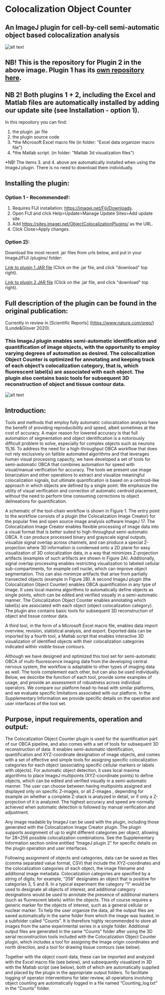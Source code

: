 # Colocalization Object Counter
## An ImageJ plugin for cell-by-cell semi-automatic object based colocalization analysis
![alt text](https://github.com/Anders-Lunde/Colocalization_Object_Counter/blob/master/Plugin%20overview.png "Plugin overview")

## NB! This is the repository for Plugin 2 in the above image. Plugin 1 has its [own repository here](https://github.com/Anders-Lunde/Colocalization_Image_Creator).
## NB 2! Both plugins 1 + 2, including the Excel and Matlab files are automatically installed by adding our update site (see Installation - option 1).

In this repository you can find:
1. the plugin .jar file
2. the plugin source code
3. *the Microsoft Excel macro file (in folder: "Excel data organizer macro file")
4. *the Matlab script. (in folder: "Matlab 3d visualization files")

*NB! The items 3. and 4. above are automatically installed when using the ImageJ plugin. There is no need to download them individually.

## Installing the plugin:
### Option 1 - Recommended!: 
1. Requires FIJI installation: https://imagej.net/Fiji/Downloads.
2. Open FIJI and click Help>Update>Manage Update Sites>Add update site
3. Add https://sites.imagej.net/ObjectColocalizationPlugins/ as the URL. 
4. Click Close>Apply changes.

### Option 2):
Download the most recent .jar files from urls below, and put in your ImageJ/FIJI /plugins/ folder:

[Link to plugin 1 JAR file](https://github.com/Anders-Lunde/Colocalization_Image_Creator/tree/master/jar-file) (Click on the .jar file, and click "download" top right).

[Link to plugin 2 JAR file](https://github.com/Anders-Lunde/Colocalization_Object_Counter/tree/master/jar-file) (Click on the .jar file, and click "download" top right).


## Full description of the plugin can be found in the original publication:
Currently in review in [Scientific Reports] (https://www.nature.com/srep/) (Lunde&Glover 2020).



### This ImageJ plugin enables semi-automatic identification and quantification of image objects, with the opportunity to employ varying degrees of automation as desired. The  colocalization Object Counter is optimized for annotating and keeping track of each object’s colocalization category, that is, which fluorescent label(s) are associated with each object. The plugin also contains basic tools for subsequent 3D reconstruction of object and tissue contour data. 

![alt text](https://github.com/Anders-Lunde/Colocalization_Object_Counter/blob/master/Colocalization%20Object%20Counter%20menu.png "Colocalization Object Counter menu")

## Introduction:

Tools and methods that employ fully automatic colocalization analysis have the benefit of providing reproducibility and speed, albeit sometimes at the cost of accuracy. A major reason for lowered accuracy is that full automation of segmentation and object identification is a notoriously difficult problem to solve, especially for complex objects such as neurons 15,16. To address the need for a high-throughput OBCA workflow that does not rely exclusively on fallible automated algorithms and that leverages human visual processing capacity, we have developed a set of tools for semi-automatic OBCA that combines automation for speed with visual/manual verification for accuracy. The tools we present use image binarization and other operations to extract and visualize meaningful colocalization signals, but ultimate quantification is based on a centroid-like approach in which objects are defined by a single point. We emphasize the utility of visual verification and correction of automatic centroid placement, without the need to perform time consuming corrections to object delineations for quantification.

A schematic of the tool-chain workflow is shown in Figure 1. The entry point to the workflow consists of a plugin (the Colocalization Image Creator) for the popular free and open source image analysis software ImageJ 17. The Colocalization Image Creator enables flexible processing of image data into a visual format that is better suited to high-throughput semi-automatic OBCA. It can produce processed binary and grayscale signal outputs, visualize signal overlap across channels, and can produce a special Z-projection where 3D information is condensed onto a 2D plane for easy visualization of 3D colocalization data, in a way that minimizes Z-projection artifacts (examples of such artifacts are shown in Figure 2A). Additionally, signal overlap processing enables restricting visualization to labeled cellular sub-compartments, for example cell nuclei, which can improve object segmentation. This can also minimize artifacts that arise from partially transected objects (example in Figure 2B). 
A second ImageJ plugin (the Colocalization Object Counter) enables OBCA quantification in any type of image. It uses local maxima algorithms to automatically define objects as single points, which can be edited and verified visually in a semi-automatic manner. The Colocalization Object Counter enables annotating which label(s) are associated with each object (object colocalization category). The plugin also contains basic tools for subsequent 3D reconstruction of object and tissue contour data.

A third tool, in the form of a Microsoft Excel macro file, enables data import overview, revision, statistical analysis, and export. Exported data can be imported by a fourth tool, a Matlab script that enables interactive 3D visualization of identified objects with their colocalization categories indicated within visible tissue contours.

Although we have designed and optimized this tool set for semi-automatic OBCA of multi-fluorescence imaging data from the developing central nervous system, the workflow is adaptable to other types of imaging data as well. The tools complement each other, but can also be used individually. Below, we describe the function of each tool, provide some examples of usage, and provide an assessment of robustness across individual operators. We compare our platform head-to-head with similar platforms, and we evaluate specific limitations associated with our platform. In the Supplementary Information we provide specific details on the operation and user interfaces of the tool set.


## Purpose, input requirements, operation and output:

The Colocalization Object Counter plugin is used for the quantification part of our OBCA pipeline, and also comes with a set of tools for subsequent 3D reconstruction of data. It enables semi-automatic identification, quantification and XYZ-coordinate designation of image objects, and comes with a set of effective and simple tools for assigning specific colocalization categories for each object (associating specific cellular markers or labels with objects). For automatic object detection, it uses local maxima algorithms to place ImageJ multipoints (XYZ-coordinate points) to define objects, which can be edited and verified visually in a semi-automatic manner. The user can choose between having multipoints assigned and displayed only on specific Z-images, or all Z-images , depending for example on whether a complete Z-stack is analyzed in detail, or if only a Z-projection of it is analyzed. The highest accuracy and speed are normally achieved when automatic detection is followed by manual verification and adjustment.  

Any image readable by ImageJ can be used with the plugin, including those generated with the Colocalization Image Creator plugin.  The plugin supports assignment of up to eight different categories per object, allowing for 28=256 possible colocalization combinations. See the Supplementary Information section online entitled “ImageJ plugin 2” for specific details on the plugin operation and user interfaces.

Following assignment of objects and categories, data can be saved as files (comma separated value format, CSV) that include the XYZ-coordinates and the colocalization categories of each object, the image filename and additional image metadata. Colocalization categories are specified by a string of digits; for example, “358” designates an object that is positive for categories 3, 5 and 8. In a typical experiment the category “1” would be used to designate all objects of interest, and additional category designations would be used to annotate the presence of additional markers (such as fluorescent labels) within the objects. This of course requires a generic marker for the objects of interest, such as a general cellular or nuclear marker. To help the user organize the data, all the output files are saved automatically in the same folder from which the image was loaded, in a subfolder called “Counts”. It is therefore highly recommended to store all images from the same experimental series in a single folder. Additional output files are generated in the same “Counts” folder after using the 3D serial reconstruction tools included with the Colocalization Object Counter plugin, which includes a tool for assigning the image origin coordinates and north direction, and a tool for drawing tissue contours (see below).

Together with the object count data, these can be imported and analyzed with the Excel macro file (see below), and subsequently visualized in 3D with the Matlab script (see below), both of which are automatically supplied and placed by the plugin in the appropriate output folders. To facilitate logging of operator interventions for later review, all operations involving object counting are automatically logged in a file named “Counting_log.txt” in the “Counts” folder.


